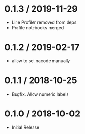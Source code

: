 # 0.1.3 / 2019-11-29

  * Line Profiler removed from deps
  * Profile notebooks merged

# 0.1.2 / 2019-02-17

  * allow to set nacode manually

# 0.1.1 / 2018-10-25

  * Bugfix. Allow numeric labels

# 0.1.0 / 2018-10-02

  * Initial Release
